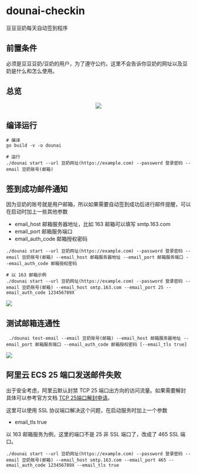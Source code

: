 # dounai-checkin

豆豆豆奶每天自动签到程序

## 前置条件

必须是豆豆豆奶/豆奶的用户，为了遵守公约，这里不会告诉你豆奶的网址以及豆奶是什么和怎么使用。

## 总览

<div align="center"><img src="https://cdn.xiaobinqt.cn/xiaobinqt.io/20230419/be92e64b88c4411a863954c1c7c8fae1.png?imageView2/0/q/75|watermark/2/text/eGlhb2JpbnF0/font/dmlqYXlh/fontsize/1000/fill/IzVDNUI1Qg==/dissolve/52/gravity/SouthEast/dx/15/dy/15" width=  /></div>

## 编译运行

```shell
# 编译
go build -v -o dounai 

# 运行
./dounai start --url 豆奶网址(https://example.com) --password 登录密码 --email 豆奶账号(邮箱)
```

## 签到成功邮件通知

因为豆奶的账号就是用户邮箱，所以如果需要自动签到成功后进行邮件提醒，可以在启动时加上一些其他参数

+ email_host 邮箱服务器地址，比如 163 邮箱可以填写 smtp.163.com
+ email_port 邮箱服务端口
+ email_auth_code 邮箱授权密码

```shell
./dounai start --url 豆奶网址(https://example.com) --password 登录密码 --email 豆奶账号(邮箱) --email_host 邮箱服务器地址 --email_port 邮箱服务端口 --email_auth_code 邮箱授权密码

# 以 163 邮箱示例
./dounai start --url 豆奶网址(https://example.com) --password 登录密码 --email 豆奶账号(邮箱) --email_host smtp.163.com --email_port 25 --email_auth_code 123456789X
```

![](https://cdn.xiaobinqt.cn/xiaobinqt.io/20230419/8720861bdf004cd091e6e1a6e8291ff0.png?imageView2/0/q/75|watermark/2/text/eGlhb2JpbnF0/font/dmlqYXlh/fontsize/1000/fill/IzVDNUI1Qg==/dissolve/52/gravity/SouthEast/dx/15/dy/15)

## 测试邮箱连通性

```shell
 ./dounai test-email --email 豆奶账号(邮箱) --email_host 邮箱服务器地址 --email_port 邮箱服务端口 --email_auth_code 邮箱授权密码 [--email_tls true]
```

![](https://cdn.xiaobinqt.cn/xiaobinqt.io/20230419/081fd5d62c654133809cdb15e97ae7fc.png?imageView2/0/q/75|watermark/2/text/eGlhb2JpbnF0/font/dmlqYXlh/fontsize/1000/fill/IzVDNUI1Qg==/dissolve/52/gravity/SouthEast/dx/15/dy/15)

## 阿里云 ECS 25 端口发送邮件失败

出于安全考虑，阿里云默认封禁 TCP 25
端口出方向的访问流量。如果需要解封具体可以参考官方文档 [TCP 25端口解封申请](https://help.aliyun.com/document_detail/56130.html)。

这里可以使用 SSL 协议端口解决这个问题，在启动服务时加上一个参数

+ email_tls true

以 163 邮箱服务为例，这里的端口不是 25 非 SSL 端口了，改成了 465 SSL 端口。

```shell
./dounai start --url 豆奶网址(https://example.com) --password 登录密码 --email 豆奶账号(邮箱) --email_host smtp.163.com --email_port 465 --email_auth_code 123456789X --email_tls true
```

